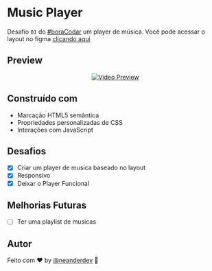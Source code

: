 
# Music Player

Desafio `01` do [#boraCodar](https://boracodar.dev/) um player de música.
Você pode acessar o layout no figma [clicando aqui](https://www.figma.com/community/file/1195050524500542670)

## Preview

<div align="center">

[![Video Preview](https://user-images.githubusercontent.com/87456011/214663349-807ec117-2616-41bc-a9c9-4c3ceecf9fec.png)](https://user-images.githubusercontent.com/87456011/214662636-5c80d084-9ee8-4c09-8545-ad8d1e43249f.mp4)


</div>

## Construído com
- Marcação HTML5 semântica
- Propriedades personalizadas de CSS
- Interações com JavaScript

## Desafios 
- [x]  Criar um player de musica baseado no layout
- [x]  Responsivo
- [x]  Deixar o Player Funcional

## Melhorias Futuras
- [ ]  Ter uma playlist de musicas 

## Autor

Feito com ♥ by [@neanderdev](https://www.linkedin.com/in/neander-de-souza-faria-3a93961a7/) :wave: 
